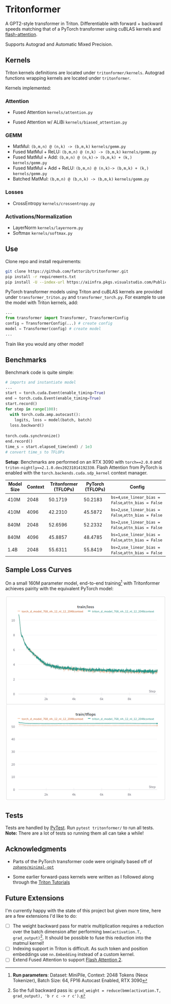 # Tritonformer

A GPT2-style transformer in Triton. Differentiable with forward + backward speeds matching that of a PyTorch transformer using cuBLAS kernels and [flash-attention](https://pytorch.org/docs/stable/generated/torch.nn.functional.scaled_dot_product_attention.html).

Supports Autograd and Automatic Mixed Precision.

## Kernels

Triton kernels definitions are located under `tritonformer/kernels`. Autograd functions wrapping kernels are located under `tritonformer`.

Kernels implemented:

### Attention

- Fused Attention `kernels/attention.py`

- Fused Attention w/ ALiBi `kernels/biased_attention.py`

### GEMM

- MatMul: `(b,m,n) @ (n,k) -> (b,m,k)` `kernels/gemm.py`
- Fused MatMul + ReLU: `(b,m,n) @ (n,k) -> (b,m,k)` `kernels/gemm.py`
- Fused MatMul + Add: `(b,m,n) @ (n,k)-> (b,m,k) + (k,)` `kernels/gemm.py`
- Fused MatMul + Add + ReLU: `(b,m,n) @ (n,k)-> (b,m,k) + (k,)` `kernels/gemm.py`
- Batched MatMul: `(b,m,n) @ (b,n,k) -> (b,m,k)` `kernels/gemm.py`

### Losses

- CrossEntropy `kernels/crossentropy.py`

### Activations/Normalization

- LayerNorm `kernels/layernorm.py`
- Softmax `kernels/softmax.py`

## Use

Clone repo and install requirements:

```bash
git clone https://github.com/fattorib/tritonformer.git
pip install -r requirements.txt
pip install -U --index-url https://aiinfra.pkgs.visualstudio.com/PublicPackages/_packaging/Triton-Nightly/pypi/simple/ triton-nightly==2.1.0.dev20231014192330
```

PyTorch transformer models using Triton and cuBLAS kernels are provided under `transformer_triton.py` and `transformer_torch.py`. For example to use the model with Triton kernels, add:

```python
...
from transformer import Transformer, TransformerConfig
config = TransformerConfig(...) # create config
model = Transformer(config) # create model
...
```

Train like you would any other model!

## Benchmarks

Benchmark code is quite simple:

```python
# imports and instantiate model
...
start = torch.cuda.Event(enable_timing=True)
end = torch.cuda.Event(enable_timing=True)
start.record()
for step in range(100):
  with torch.cuda.amp.autocast():
    logits, loss = model(batch, batch)
  loss.backward()

torch.cuda.synchronize()
end.record()
time_s = start.elapsed_time(end) / 1e3
# convert time_s to TFLOPs
```

**Setup**: Benchmarks are performed on an RTX 3090 with `torch==2.0.0` and `triton-nightly==2.1.0.dev20231014192330`. Flash Attention from PyTorch is enabled with the ```torch.backends.cuda.sdp_kernel``` context manager.

| Model Size | Context | Tritonformer (TFLOPs) | PyTorch (TFLOPs) | Config                                               |
|------------|---------|-----------------------|------------------|------------------------------------------------------|
| 410M       | 2048    | 50.1719               | 50.2183          | `bs=4`,`use_linear_bias = False`,`attn_bias = False` |
| 410M       | 4096    | 42.2310               | 45.5872          | `bs=2`,`use_linear_bias = False`,`attn_bias = False` |
| 840M       | 2048    | 52.6596               | 52.2332          | `bs=2`,`use_linear_bias = False`,`attn_bias = False` |
| 840M       | 4096    | 45.8857               | 48.4785          | `bs=1`,`use_linear_bias = False`,`attn_bias = False` |
| 1.4B       | 2048    | 55.6311               | 55.8419          | `bs=2`,`use_linear_bias = False`,`attn_bias = False` |

## Sample Loss Curves

On a small 160M parameter model, end-to-end training[^1] with Tritonformer achieves pairity with the equivalent PyTorch model:

![](imgs/training_comparison_160m.png)

## Tests

Tests are handled by [PyTest](https://docs.pytest.org/en/7.4.x/). Run `pytest tritonformer/` to run all tests. **Note:** There are a lot of tests so running them all can take a while!

## Acknowledgments

- Parts of the PyTorch transformer code were originally based off of [`zphang/minimal-opt`](https://github.com/zphang/minimal-opt)

- Some earlier forward-pass kernels were written as I followed along through the [Triton Tutorials](https://triton-lang.org/main/getting-started/tutorials/index.html)

## Future Extensions

I'm currently happy with the state of this project but given more time, here are a few extensions I'd like to do:

- [ ] The weight backward pass for matrix multiplication requires a reduction over the batch dimension after performing `bmm(activation.T, grad_output)`[^2]. It should be possible to fuse this reduction into the matmul kernel!
- [ ] Indexing support in Triton is difficult. As such token and position embeddings use `nn.Embedding` instead of a custom kernel.
- [ ] Extend Fused Attention to support [Flash Attention 2](https://arxiv.org/abs/2307.08691).

[^1]: **Run parameters**: Dataset: MiniPile, Context: 2048 Tokens (Neox Tokenizer), Batch Size: 64, FP16 Autocast Enabled, RTX 3090

[^2]: So the full backward pass is: `grad_weight = reduce(bmm(activation.T, grad_output), 'b r c -> r c')`.
